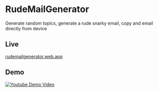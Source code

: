 # RudeMailGenerator

Generate random topics, generate a rude snarky email, copy and email directly from device

## Live
[rudemailgenerator.web.app](https://rudemailgenerator.web.app/)

## Demo
[![Youtube Demo Video](https://img.youtube.com/vi/_KNvLlCVzPQ/0.jpg)](https://www.youtube.com/watch?v=_KNvLlCVzPQ)
